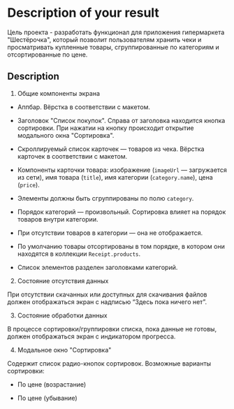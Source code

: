 # Description of your result

Цель проекта - разработать функционал для приложения гипермаркета "Шестёрочка", который позволит пользователям хранить чеки и просматривать купленные товары, сгруппированные по категориям и отсортированные по цене.

## Description

1. Общие компоненты экрана

- Аппбар. Вёрстка в соответствии с макетом.

- Заголовок "Список покупок". Справа от заголовка находится кнопка сортировки. При нажатии на кнопку происходит открытие модального окна "Сортировка".

- Скроллируемый список карточек — товаров из чека. Вёрстка карточек в соответствии с макетом.

- Компоненты карточки товара: изображение (`imageUrl` — загружается из сети), имя товара (`title`), имя категории (`category.name`), цена (`price`).

- Элементы должны быть сгруппированы по полю `category`.

- Порядок категорий — произвольный. Сортировка влияет на порядок товаров внутри категории.

- При отсутствии товаров в категории — она не отображается.

- По умолчанию товары отсортированы в том порядке, в котором они находятся в коллекции `Receipt.products`.

- Список элементов разделен заголовками категорий.

2. Состояние отсутствия данных

При отсутствии скачанных или доступных для скачивания файлов должен отображаться экран с надписью “Здесь пока ничего нет”.

3. Состояние обработки данных

В процессе сортировки/группировки списка, пока данные не готовы, должен отображаться экран с индикатором прогресса.

4. Модальное окно "Сортировка"

Содержит список радио-кнопок сортировок. Возможные варианты сортировки:

- По цене (возрастание)

- По цене (убывание)